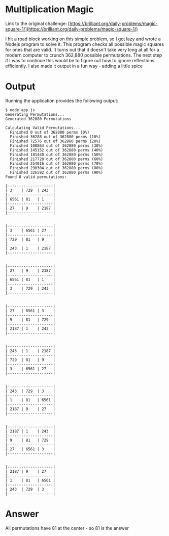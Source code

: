 # Multiplication Magic
Link to the original challenge: [https://brilliant.org/daily-problems/magic-square-1/](https://brilliant.org/daily-problems/magic-square-1/)

I hit a road block working on this simple problem, so I got lazy and wrote a Nodejs program to solve it. This program checks all possible magic squares for ones that are valid. It turns out that it doesn't take very long at all for a modern computer to crunch 362,880 possible permutations. The next step if I was to continue this would be to figure out how to ignore reflections efficiently. I also made it output in a fun way - adding a little spice

# Output
Running the application provides the following output:
```
$ node app.js
Generating Permutations...
Generated 362880 Permutations

Calculating Valid Permutations...
  Finished 0 out of 362880 perms (0%)
  Finished 36288 out of 362880 perms (10%)
  Finished 72576 out of 362880 perms (20%)
  Finished 108864 out of 362880 perms (30%)
  Finished 145152 out of 362880 perms (40%)
  Finished 181440 out of 362880 perms (50%)
  Finished 217728 out of 362880 perms (60%)
  Finished 254016 out of 362880 perms (70%)
  Finished 290304 out of 362880 perms (80%)
  Finished 326592 out of 362880 perms (90%)
Found 8 valid permutations:

|--------------------|
| 3    | 729  | 243  |
|--------------------|
| 6561 | 81   | 1    |
|--------------------|
| 27   | 9    | 2187 |
|--------------------|


|--------------------|
| 3    | 6561 | 27   |
|--------------------|
| 729  | 81   | 9    |
|--------------------|
| 243  | 1    | 2187 |
|--------------------|


|--------------------|
| 27   | 9    | 2187 |
|--------------------|
| 6561 | 81   | 1    |
|--------------------|
| 3    | 729  | 243  |
|--------------------|


|--------------------|
| 27   | 6561 | 3    |
|--------------------|
| 9    | 81   | 729  |
|--------------------|
| 2187 | 1    | 243  |
|--------------------|


|--------------------|
| 243  | 1    | 2187 |
|--------------------|
| 729  | 81   | 9    |
|--------------------|
| 3    | 6561 | 27   |
|--------------------|


|--------------------|
| 243  | 729  | 3    |
|--------------------|
| 1    | 81   | 6561 |
|--------------------|
| 2187 | 9    | 27   |
|--------------------|


|--------------------|
| 2187 | 1    | 243  |
|--------------------|
| 9    | 81   | 729  |
|--------------------|
| 27   | 6561 | 3    |
|--------------------|


|--------------------|
| 2187 | 9    | 27   |
|--------------------|
| 1    | 81   | 6561 |
|--------------------|
| 243  | 729  | 3    |
|--------------------|
```
# Answer
All permutations have 81 at the center - so 81 is the answer
